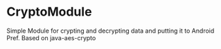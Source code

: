 # CryptoModule
Simple Module for crypting and decrypting data and putting it to Android Pref. Based on java-aes-crypto
